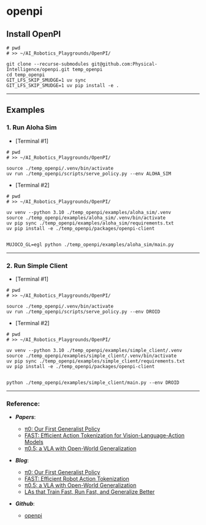 # openpi


## Install OpenPI
```
# pwd
# >> ~/AI_Robotics_Playgrounds/OpenPI/

git clone --recurse-submodules git@github.com:Physical-Intelligence/openpi.git temp_openpi
cd temp_openpi
GIT_LFS_SKIP_SMUDGE=1 uv sync
GIT_LFS_SKIP_SMUDGE=1 uv pip install -e .
```

----
## Examples

### 1. Run Aloha Sim

- [Terminal #1]
```
# pwd
# >> ~/AI_Robotics_Playgrounds/OpenPI/

source ./temp_openpi/.venv/bin/activate
uv run ./temp_openpi/scripts/serve_policy.py --env ALOHA_SIM
```


- [Terminal #2]

```
# pwd
# >> ~/AI_Robotics_Playgrounds/OpenPI/

uv venv --python 3.10 ./temp_openpi/examples/aloha_sim/.venv
source ./temp_openpi/examples/aloha_sim/.venv/bin/activate
uv pip sync ./temp_openpi/examples/aloha_sim/requirements.txt
uv pip install -e ./temp_openpi/packages/openpi-client


MUJOCO_GL=egl python ./temp_openpi/examples/aloha_sim/main.py
```

------

### 2. Run Simple Client

- [Terminal #1]
```
# pwd
# >> ~/AI_Robotics_Playgrounds/OpenPI/

source ./temp_openpi/.venv/bin/activate
uv run ./temp_openpi/scripts/serve_policy.py --env DROID
```


- [Terminal #2]
```
# pwd
# >> ~/AI_Robotics_Playgrounds/OpenPI/

uv venv --python 3.10 ./temp_openpi/examples/simple_client/.venv
source ./temp_openpi/examples/simple_client/.venv/bin/activate
uv pip sync ./temp_openpi/examples/simple_client/requirements.txt
uv pip install -e ./temp_openpi/packages/openpi-client


python ./temp_openpi/examples/simple_client/main.py --env DROID
```


---
### Reference:


- ***Papers***:
    - [π0: Our First Generalist Policy](https://www.physicalintelligence.company/download/pi0.pdf)
    - [FAST: Efficient Action Tokenization for Vision-Language-Action Models](https://arxiv.org/abs/2501.09747)
    - [π0.5: a VLA with Open-World Generalization](https://www.physicalintelligence.company/download/pi05.pdf)
    
- ***Blog***:
    - [π0: Our First Generalist Policy](https://www.physicalintelligence.company/blog/pi0)
    - [FAST: Efficient Robot Action Tokenization](https://www.physicalintelligence.company/research/fast)
    - [π0.5: a VLA with Open-World Generalization](https://www.physicalintelligence.company/blog/pi05)
    - [LAs that Train Fast, Run Fast, and Generalize Better](https://www.physicalintelligence.company/research/knowledge_insulation)

- ***Github***:
    - [openpi](https://github.com/Physical-Intelligence/openpi/tree/main)